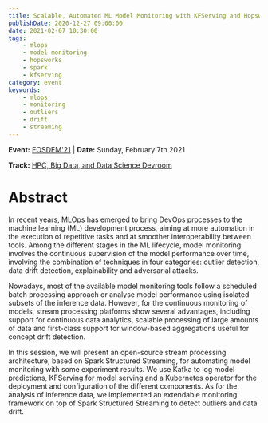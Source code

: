 ```yaml
---
title: Scalable, Automated ML Model Monitoring with KFServing and Hopsworks
publishDate: 2020-12-27 09:00:00
date: 2021-02-07 10:30:00
tags:
    - mlops
    - model monitoring
    - hopsworks
    - spark
    - kfserving
category: event
keywords:
    - mlops
    - monitoring
    - outliers
    - drift
    - streaming
---
```


**Event:** [FOSDEM'21](https://fosdem.org/2021/schedule/event/ml_model_monitoring/) | **Date:**  Sunday, February 7th 2021

**Track:** [HPC, Big Data, and Data Science Devroom](https://hpc-bigdata-fosdem21.github.io/)

# Abstract

In recent years, MLOps has emerged to bring DevOps processes to the machine learning (ML) development process, aiming at more automation in the execution of repetitive tasks and at smoother interoperability between tools. Among the different stages in the ML lifecycle, model monitoring involves the continuous supervision of the model performance over time, involving the combination of techniques in four categories: outlier detection, data drift detection, explainability and adversarial attacks.

Nowadays, most of the available model monitoring tools follow a scheduled batch processing approach or analyse model performance using isolated subsets of the inference data. However, for the continuous monitoring of models, stream processing platforms show several advantages, including support for continuous data analytics, scalable processing of large amounts of data and first-class support for window-based aggregations useful for concept drift detection.

In this session, we will present an open-source stream processing architecture, based on Spark Structured Streaming, for automating model monitoring with some experiment results. We use Kafka to log model predictions, KFServing for model serving and a Kubernetes operator for the deployment and configuration of the different components. As for the analysis of inference data, we implemented an extendable monitoring framework on top of Spark Structured Streaming to detect outliers and data drift.
